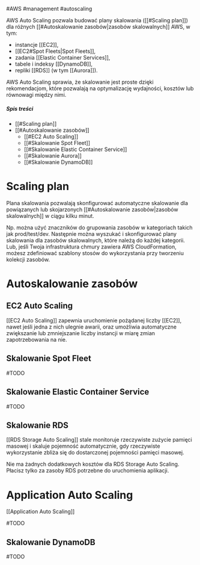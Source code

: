 #AWS #management #autoscaling

AWS Auto Scaling pozwala budować plany skalowania ([[#Scaling plan]]) dla różnych [[#Autoskalowanie zasobów|zasobów skalowalnych]] AWS, w tym:

- instancje [[EC2]],
- [[EC2#Spot Fleets|Spot Fleets]],
- zadania [[Elastic Container Services]],
- tabele i indeksy [[DynamoDB]],
- repliki [[RDS]] (w tym [[Aurora]]).

AWS Auto Scaling sprawia, że skalowanie jest proste dzięki rekomendacjom, które pozwalają na optymalizację wydajności, kosztów lub równowagi między nimi.

##### Spis treści

- [[#Scaling plan]]
- [[#Autoskalowanie zasobów]]
  - [[#EC2 Auto Scaling]]
  - [[#Skalowanie Spot Fleet]]
  - [[#Skalowanie Elastic Container Service]]
  - [[#Skalowanie Aurora]]
  - [[#Skalowanie DynamoDB]]

# Scaling plan

Plana skalowania pozwalają skonfigurować automatyczne skalowanie dla powiązanych lub skojarzonych [[#Autoskalowanie zasobów|zasobów skalowalnych]] w ciągu kilku minut.

Np. można użyć znaczników do grupowania zasobów w kategoriach takich jak prod/test/dev. Następnie można wyszukać i skonfigurować plany skalowania dla zasobów skalowalnych, które należą do każdej kategorii.
Lub, jeśli Twoja infrastruktura chmury zawiera AWS CloudFormation, możesz zdefiniować szablony stosów do wykorzystania przy tworzeniu kolekcji zasobów.

# Autoskalowanie zasobów

## EC2 Auto Scaling

[[EC2 Auto Scaling]] zapewnia uruchomienie pożądanej liczby [[EC2]], nawet jeśli jedna z nich ulegnie awarii, oraz umożliwia automatyczne zwiększanie lub zmniejszanie liczby instancji w miarę zmian zapotrzebowania na nie.

## Skalowanie Spot Fleet

#TODO

## Skalowanie Elastic Container Service

#TODO

## Skalowanie RDS

[[RDS Storage Auto Scaling]] stale monitoruje rzeczywiste zużycie pamięci masowej i skaluje pojemność automatycznie, gdy rzeczywiste wykorzystanie zbliża się do dostarczonej pojemności pamięci masowej.

Nie ma żadnych dodatkowych kosztów dla RDS Storage Auto Scaling. Płacisz tylko za zasoby RDS potrzebne do uruchomienia aplikacji.

# Application Auto Scaling

[[Application Auto Scaling]]

#TODO

## Skalowanie DynamoDB

#TODO
